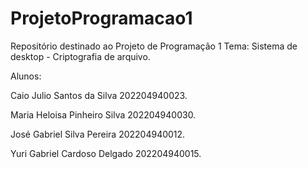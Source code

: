 # ProjetoProgramacao1
Repositório destinado ao Projeto de Programação 1
Tema: Sistema de desktop - Criptografia de arquivo.

Alunos: 

Caio Julio Santos da Silva 202204940023.

Maria Heloisa Pinheiro Silva 202204940030.

José Gabriel Silva Pereira 202204940012.

Yuri Gabriel Cardoso Delgado 202204940015.
